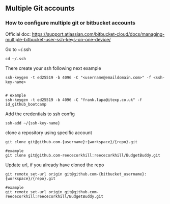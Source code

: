 ## Multiple Git accounts

### How to configure multiple git or bitbucket accounts
Official doc:
https://support.atlassian.com/bitbucket-cloud/docs/managing-multiple-bitbucket-user-ssh-keys-on-one-device/

Go to ~/.ssh
```
cd ~/.ssh
```

There create your ssh following next example
```
ssh-keygen -t ed25519 -b 4096 -C "<username@emaildomain.com>" -f <ssh-key-name>


# example 
ssh-keygen -t ed25519 -b 4096 -C "frank.lapa@itexp.co.uk" -f id_github_bootcamp
```


Add the credentials to ssh config
```
ssh-add ~/{ssh-key-name}
```

clone a repository using specific account
```
git clone git@github.com-{username}:{workspace}/{repo}.git

#example
git clone git@github.com-reececorkhill:reececorkhill/BudgetBuddy.git
```


Update url, if you already have cloned the repo
```
git remote set-url origin git@github.com-{bitbucket_username}:{workspace}/{repo}.git

#example
git remote set-url origin git@github.com-reececorkhill:reececorkhill/BudgetBuddy.git
```